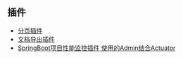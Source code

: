 
## 插件

- [分页插件](../plugins/pagehelper.md)
- [文档导出插件](../plugins/smart-doc.md)
- [SpringBoot项目性能监控插件 使用的Admin结合Actuator](../plugins/monitor.md)